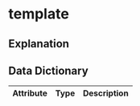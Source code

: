 # template

## Explanation



## Data Dictionary
|Attribute|Type|Description|
|---------|----|-----------|
